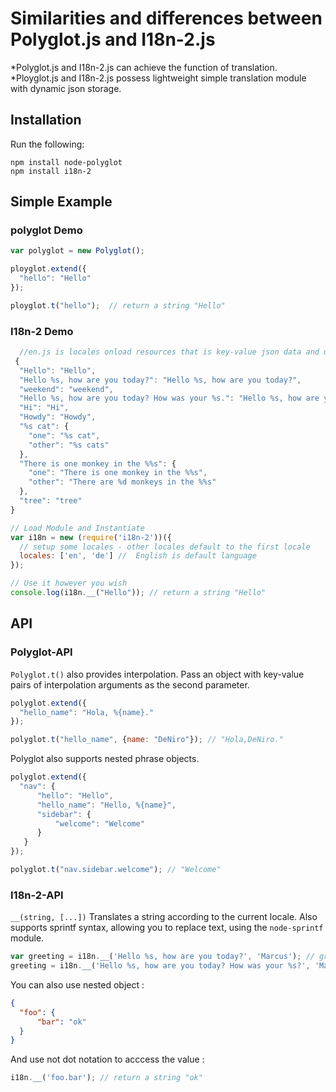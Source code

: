 Similarities and differences between Polyglot.js and I18n-2.js
=======

*Polyglot.js and I18n-2.js can achieve the function of translation.<br>
*Ployglot.js and I18n-2.js possess lightweight simple translation module with dynamic json storage.

## Installation 

Run the following:
```
npm install node-polyglot
npm install i18n-2
```
## Simple Example

### polyglot Demo

```js
var polyglot = new Polyglot();

ployglot.extend({
  "hello": "Hello"
});

ployglot.t("hello");  // return a string "Hello"
```

### I18n-2 Demo

```en.js
  //en.js is locales onload resources that is key-value json data and uesd in the following demo.
 {
  "Hello": "Hello",
  "Hello %s, how are you today?": "Hello %s, how are you today?",
  "weekend": "weekend",
  "Hello %s, how are you today? How was your %s.": "Hello %s, how are you today? How was your %s.",
  "Hi": "Hi",
  "Howdy": "Howdy",
  "%s cat": {
    "one": "%s cat",
    "other": "%s cats"
  },
  "There is one monkey in the %%s": {
    "one": "There is one monkey in the %%s",
    "other": "There are %d monkeys in the %%s"
  },
  "tree": "tree"
}

```

```js
// Load Module and Instantiate
var i18n = new (require('i18n-2'))({
  // setup some locales - other locales default to the first locale
  locales: ['en', 'de'] //  English is default language
});

// Use it however you wish
console.log(i18n.__("Hello")); // return a string "Hello"
```

## API 

### Polyglot-API

`Polyglot.t()` also provides interpolation. Pass an object with key-value pairs of interpolation arguments as the second parameter.

```js
polyglot.extend({
  "hello_name": "Hola, %{name}."
});

polyglot.t("hello_name", {name: "DeNiro"}); // "Hola,DeNiro."
```

Polyglot also supports nested phrase objects.

```js
polyglot.extend({
  "nav": {
      "hello": "Hello",
      "hello_name": "Hello, %{name}",
      "sidebar": {
          "welcome": "Welcome"
      }
   }
});

polyglot.t("nav.sidebar.welcome"); // "Welcome"
```

### I18n-2-API

`__(string, [...])` Translates a string according to the current locale. Also supports sprintf syntax, allowing you to replace text, using the `node-sprintf` module. 

```javascript
var greeting = i18n.__('Hello %s, how are you today?', 'Marcus'); // greeting is "Hello Marcus, how are you today?"
greeting = i18n.__('Hello %s, how are you today? How was your %s?', 'Marcus', i18n.__('weekend')); // greeting is "Hello Marcus, how are you today? How was your weekend?"
```

You can also use nested object :
```json
{
  "foo": {
      "bar": "ok"
  }
}
```
And use not dot notation to acccess the value :
``` javascript 
i18n.__('foo.bar'); // return a string "ok"


